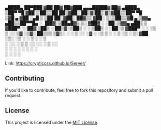 
 ▄████▄   ██▀███ ▓██   ██▓ ██▓███  ▄▄▄█████▓ ██▓ ▄████▄  
▒██▀ ▀█  ▓██ ▒ ██▒▒██  ██▒▓██░  ██▒▓  ██▒ ▓▒▓██▒▒██▀ ▀█  
▒▓█    ▄ ▓██ ░▄█ ▒ ▒██ ██░▓██░ ██▓▒▒ ▓██░ ▒░▒██▒▒▓█    ▄ 
▒▓▓▄ ▄██▒▒██▀▀█▄   ░ ▐██▓░▒██▄█▓▒ ▒░ ▓██▓ ░ ░██░▒▓▓▄ ▄██▒
▒ ▓███▀ ░░██▓ ▒██▒ ░ ██▒▓░▒██▒ ░  ░  ▒██▒ ░ ░██░▒ ▓███▀ ░
░ ░▒ ▒  ░░ ▒▓ ░▒▓░  ██▒▒▒ ▒▓▒░ ░  ░  ▒ ░░   ░▓  ░ ░▒ ▒  ░
  ░  ▒     ░▒ ░ ▒░▓██ ░▒░ ░▒ ░         ░     ▒ ░  ░  ▒   
░          ░░   ░ ▒ ▒ ░░  ░░         ░       ▒ ░░        
░ ░         ░     ░ ░                        ░  ░ ░      
░                 ░ ░                           ░        
         
Link: https://crypticcss.github.io/Server/

## Contributing

If you'd like to contribute, feel free to fork this repository and submit a pull request.

## License

This project is licensed under the [MIT License](LICENSE).
